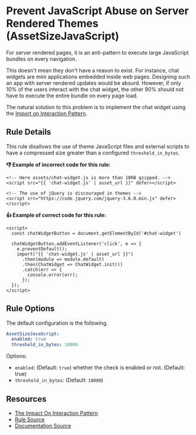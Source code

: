 # Prevent JavaScript Abuse on Server Rendered Themes (AssetSizeJavaScript)

For server rendered pages, it is an anti-pattern to execute large JavaScript bundles on every navigation.

This doesn't mean they don't have a reason to exist. For instance, chat widgets are mini applications embedded inside web pages. Designing such an app with server rendered updates would be absurd. However, if only 10% of the users interact with the chat widget, the other 90% should not have to execute the entire bundle on every page load.

The natural solution to this problem is to implement the chat widget using the [Import on Interaction Pattern][ioip].

## Rule Details

This rule disallows the use of theme JavaScript files and external scripts to have a compressed size greater than a configured `threshold_in_bytes`.

**:-1: Example of incorrect code for this rule:**
```liquid
<!-- Here assets/chat-widget.js is more than 10KB gzipped. -->
<script src="{{ 'chat-widget.js' | asset_url }}" defer></script>

<!-- The use of jQuery is discouraged in themes -->
<script src="https://code.jquery.com/jquery-3.6.0.min.js" defer></script>
```

**:+1: Example of correct code for this rule:**
```liquid
<script>
  const chatWidgetButton = document.getElementById('#chat-widget')

  chatWidgetButton.addEventListener('click', e => {
    e.preventDefault();
    import("{{ 'chat-widget.js' | asset_url }}")
      .then(module => module.default)
      .then(ChatWidget => ChatWidget.init())
      .catch(err => {
        console.error(err);
      });
  });
</script>
```

## Rule Options

The default configuration is the following.

```yaml
AssetSizeJavaScript:
  enabled: true
  threshold_in_bytes: 10000
```

Options:

- `enabled`: (Default: `true`) whether the check is enabled or not. (Default: true)
- `threshold_in_bytes`: (Default: `10000`)

## Resources

- [The Impact On Interaction Pattern][ioip]
- [Rule Source][source]
- [Documentation Source][doc]

[ioip]: https://addyosmani.com/blog/import-on-interaction/
[source]: https://github.com/Shopify/theme-check/blob/master/lib/theme_check/checks/asset_size_javascript.rb
[doc]: https://github.com/Shopify/theme-check/blob/master/docs/checks/asset_size_javascript.md
